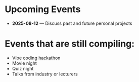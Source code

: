 # Upcoming Events

- **2025-08-12** — Discuss past and future personal projects

# Events that are still compiling:

- Vibe coding hackathon
- Movie night
- Quiz night
- Talks from industry or lecturers
